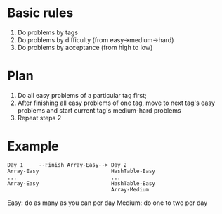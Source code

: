 # Basic rules

1. Do problems by tags
2. Do problems by difficulty (from easy->medium->hard)
3. Do problems by acceptance (from high to low)

# Plan
1. Do all easy problems of a particular tag first;
2. After finishing all easy problems of one tag, move to next tag's easy problems and start current tag's medium-hard problems
3. Repeat steps 2

# Example

```
Day 1     --Finish Array-Easy--> Day 2
Array-Easy                       HashTable-Easy
...                              ...
Array-Easy                       HashTable-Easy
                                 Array-Medium
```
Easy: do as many as you can per day
Medium: do one to two per day
